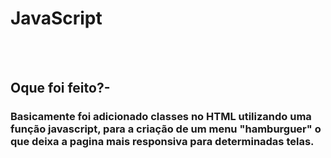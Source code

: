 <b><h1>JavaScript</h1><br><br></b>
<h2>Oque foi feito?-</h2> <h3>Basicamente foi adicionado classes no HTML utilizando uma função javascript, para a criação de um menu "hamburguer" o que deixa a pagina mais responsiva para determinadas telas.</h3>
